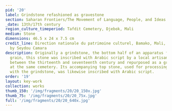 ```yaml
---
pid: '20'
label: Grindstone refashioned as gravestone
section: Saharan Frontiers/The Movement of Language, People, and Ideas
_date: 13th/17th century
region_culture_timeperiod: Tafdit Cemetery, Djebok, Mali
medium: Stone
dimensions: 46.5 x 24 x 7.5 cm
credit_line: Direction nationale du patrimoine culturel, Bamako, Mali, 2002. Photograph
  by Seydou Camara
description: Originally a grindstone, the bottom half of an apparatus for processing
  grain, this stone was inscribed with Arabic script by a local artisan at some time
  between the thirteenth and seventeenth century and repurposed as a grave monument
  at the same cemetery. Its accompanying top stone, used for processing grain in tandem
  with the grindstone, was likewise inscribed with Arabic script.
order: '19'
layout: key-work
collection: works
thumb_150: '/img/fragments/20/20_150x.jpg'
thumb_75: '/img/fragments/20/20_75x.jpg'
full: '/img/fragments/20/20_640x.jpg'
---
```

